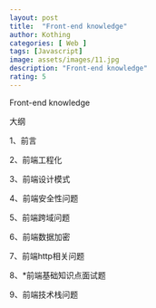 ```yaml
---
layout: post
title:  "Front-end knowledge"
author: Kothing
categories: [ Web ]
tags: [Javascript]
image: assets/images/11.jpg
description: "Front-end knowledge"
rating: 5
---
```


Front-end knowledge

大纲

 

1、前言

 

2、前端工程化

 

3、前端设计模式

 

4、前端安全性问题

 

5、前端跨域问题

 

6、前端数据加密

 

7、前端http相关问题

 

8、*前端基础知识点面试题

 

9、前端技术栈问题
